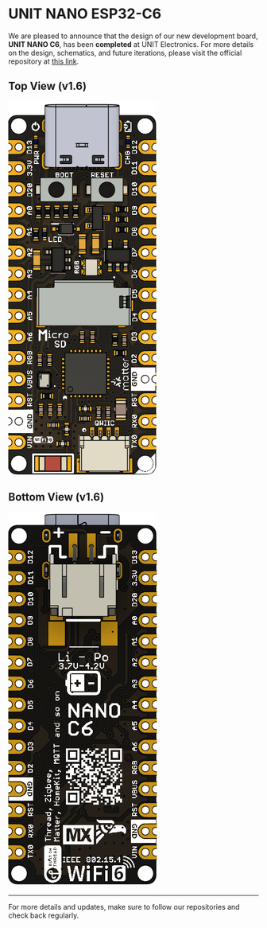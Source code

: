 # UNIT NANO ESP32-C6

We are pleased to announce that the design of our new development board, **UNIT NANO C6**, has been **completed** at UNIT Electronics. For more details on the design, schematics, and future iterations, please visit the official repository at [this link](https://github.com/UNIT-Electronics-MX/UNIT_NANO_ESP32_C6).

## Top View (v1.6)
![Top View](HARDWARE/Resources/TOP(1V6).png)

## Bottom View (v1.6)
![Bottom View](HARDWARE/Resources/BOTTOM(1V6).png)

---

For more details and updates, make sure to follow our repositories and check back regularly.
